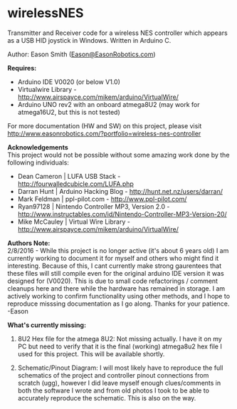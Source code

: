 # wirelessNES
Transmitter and Receiver code for a wireless NES controller which appears as a USB HID joystick in Windows. Written in Arduino C. 

Author: Eason Smith (Eason@EasonRobotics.com)

**Requires:**
* Arduino IDE V0020 (or below V1.0)
* Virtualwire Library - http://www.airspayce.com/mikem/arduino/VirtualWire/
* Arduino UNO rev2 with an onboard atmega8U2 (may work for atmega16U2, but this is not tested)

For more documentation (HW and SW) on this project, please visit http://www.easonrobotics.com/?portfolio=wireless-nes-controller

**Acknowledgements**  
This project would not be possible without some amazing work done by the following individuals:
* Dean Cameron | LUFA USB Stack - http://fourwalledcubicle.com/LUFA.php
* Darran Hunt | Arduino Hacking Blog - http://hunt.net.nz/users/darran/
* Mark Feldman | ppl-pilot.com - http://www.ppl-pilot.com/
* Ryan97128 | Nintendo Controller MP3, Version 2.0 - http://www.instructables.com/id/Nintendo-Controller-MP3-Version-20/
* Mike McCauley | Virtual Wire Library - http://www.airspayce.com/mikem/arduino/VirtualWire/

**Authors Note:**  
2/8/2016 - While this project is no longer active (it's about 6 years old) I am currently working to document it for myself and others
who might find it interesting. Because of this, I cant currently make strong gaurentees that these files will still compile even for the original
arduino IDE version it was designed for (V0020). This is due to small code refactorings / comment cleanups here and there while the hardware has remained
in storage. I am actively working to confirm functionality using other methods, and I hope to reproduce misssing documentation as I go along. 
Thanks for your patience. -Eason

**What's currently missing:**  

1. 8U2 Hex file for the atmega 8U2:     Not missing actually. I have it on my PC but need to verify that it is the 
final (working) atmega8u2 hex file I used for this project. This will be available shortly. 

2. Schematic/Pinout Diagram:     I will most likely have to reproduce the full schematics of the project and controller pinout connections 
from scratch (ugg), however I did leave myself enough clues/comments in both the software I wrote and from old photos I took to be able
to accurately reproduce the schematic. This is also on the way.
